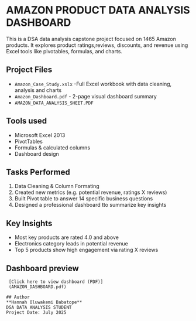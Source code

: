 # AMAZON PRODUCT DATA ANALYSIS DASHBOARD

This is a DSA data analysis capstone project focused on 1465 Amazon products. It explores product ratings,reviews, discounts, and revenue using Excel tools like pivotables, formulas, and charts.

## Project Files
- `Amazon_Case_Study.xslx` -Full Excel workbook with data cleaning, analysis and charts
- `Amazon_Dashboard.pdf` - 2-page visual dashboard summary
- `AMAZON_DATA_ANALYSIS_SHEET.PDF`

## Tools used
- Microsoft Excel 2013
- PivotTables
- Formulas & calculated columns
- Dashboard design

## Tasks Performed
1. Data Cleaning & Column Formating
2. Created new metrics (e.g. potential revenue, ratings X reviews)
3. Built Pivot table to answer 14 specific business questions
4. Designed a professional dashboard tto summarize key insights

 ## Key Insights
   - Most key products are rated 4.0 and above
   - Electronics category leads in potential revenue
   - Top 5 products show high engagement via rating X reviews
  
   ## Dashboard preview
     [Click here to view dashboard (PDF)]
     (AMAZON_DASHBOARD.pdf)

    ## Author
    **Hannah Oluwakemi Babatope**
    DSA DATA ANALYSIS STUDENT
    Project Date: July 2025
    
     

     
